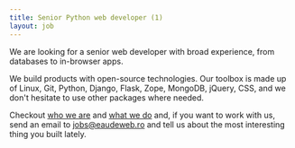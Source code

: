 ```yaml
---
title: Senior Python web developer (1)
layout: job
---
```


We are looking for a senior web developer with broad experience, from
databases to in-browser apps.

We build products with open-source technologies. Our toolbox is made up
of Linux, Git, Python, Django, Flask, Zope, MongoDB, jQuery, CSS,
and we don't hesitate to use other packages where needed.

Checkout [who we are][] and [what we do][] and, if you want to work with
us, send an email to jobs@eaudeweb.ro and tell us about the most
interesting thing you built lately.

[who we are]: http://www.eaudeweb.ro/#work-with-us
[what we do]: http://www.eaudeweb.ro/#we-work-for
